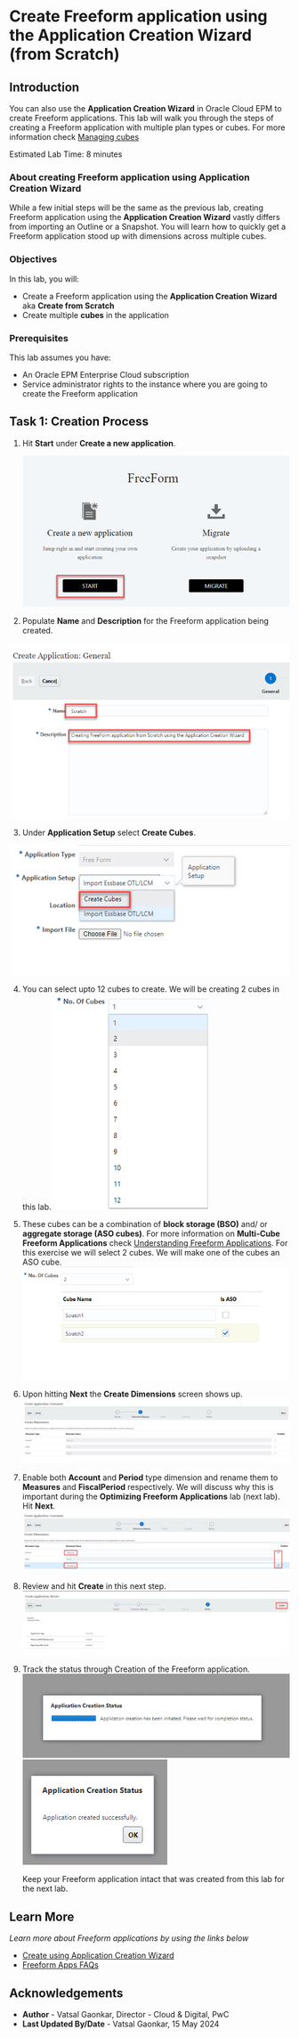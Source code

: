 # Create Freeform application using the Application Creation Wizard (from Scratch)

## Introduction

You can also use the **Application Creation Wizard** in Oracle Cloud EPM to create Freeform applications. This lab will walk you through the steps of creating a Freeform application with multiple plan types or cubes. For more information check [Managing cubes](https://docs.oracle.com/en/cloud/saas/planning-budgeting-cloud/pfusa/plantype.html)

Estimated Lab Time: 8 minutes

### About creating Freeform application using Application Creation Wizard
While a few initial steps will be the same as the previous lab, creating Freeform application using the **Application Creation Wizard** vastly differs from importing an Outline or a Snapshot. You will learn how to quickly get a Freeform application stood up with dimensions across multiple cubes.

### Objectives

In this lab, you will:
* Create a Freeform application using the **Application Creation Wizard** aka **Create from Scratch**
* Create multiple **cubes** in the application

### Prerequisites

This lab assumes you have:
* An Oracle EPM Enterprise Cloud subscription
* Service administrator rights to the instance where you are going to create the Freeform application


## Task 1: Creation Process

1. Hit **Start** under **Create a new application**.

	![Create a new Freeform application](images/selectstartforscratch.png)

2. Populate **Name** and **Description** for the Freeform application being created.

  ![Populate name and description](images/namedescription.png)

3. Under **Application Setup** select **Create Cubes**. 

  ![Setup cubes for Freeform application](images/applicationsetup.png)

4. You can select upto 12 cubes to create. We will be creating 2 cubes in this lab.
  ![Select 2 cubes to create](images/upto12cubes.png) 

5. These cubes can be a combination of **block storage (BSO)** and/ or  **aggregate storage (ASO cubes)**. For more information on **Multi-Cube Freeform Applications** check [Understanding Freeform Applications](https://docs.oracle.com/en/cloud/saas/planning-budgeting-cloud/pfusa/understanding_freeform_apps.html). For this exercise we will select 2 cubes. We will make one of the cubes an ASO cube.
  ![Name the 2 cubes](images/numberofcubes.png)

6. Upon hitting **Next** the **Create Dimensions** screen shows up.
  ![Creating dimensions page](images/createdimensionff.png)

7. Enable both **Account** and **Period** type dimension and rename them to **Measures** and **FiscalPeriod** respectively. We will discuss why this is important during the **Optimizing Freeform Applications** lab (next lab). Hit **Next**.
  ![Rename to Measures and FiscalPeriod](images/accountfiscalperiod.png)

8. Review and hit **Create** in this next step. 
  ![Create application](images/createffscratch.png)

9. Track the status through Creation of the Freeform application. 
  ![Application creation status](images/ffscratchcreationstatus.png)
  ![Application created](images/ffscratchcreated.png)
  
   Keep your Freeform application intact that was created from this lab for the next lab. 

## Learn More

*Learn more about Freeform applications by using the links below*

* [Create using Application Creation Wizard](https://docs.oracle.com/en/cloud/saas/planning-budgeting-cloud/pfusa/creating_a_freeform_app_using_the_application_creation_wizard.html)
* [Freeform Apps FAQs](https://docs.oracle.com/en/cloud/saas/planning-budgeting-cloud/pfusa/freeform_apps_faq.html)

## Acknowledgements
* **Author** - Vatsal Gaonkar, Director - Cloud & Digital, PwC
* **Last Updated By/Date** - Vatsal Gaonkar, 15 May 2024